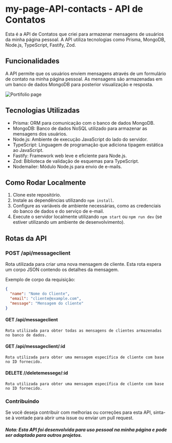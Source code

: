 # my-page-API-contacts - API de Contatos

Esta é a API de Contatos que criei para armazenar mensagens de usuários da minha página pessoal. A API utiliza tecnologias como Prisma, MongoDB, Node.js, TypeScript, Fastify, Zod.

## Funcionalidades

A API permite que os usuários enviem mensagens através de um formulário de contato na minha página pessoal. As mensagens são armazenadas em um banco de dados MongoDB para posterior visualização e resposta.


![Portifolio page](https://github.com/claudioares/my-page-api-contacts/assets/95495192/a02feb83-c01a-46d2-84e6-56b6cc3f0551)

## Tecnologias Utilizadas

- Prisma: ORM para comunicação com o banco de dados MongoDB.
- MongoDB: Banco de dados NoSQL utilizado para armazenar as mensagens dos usuários.
- Node.js: Ambiente de execução JavaScript do lado do servidor.
- TypeScript: Linguagem de programação que adiciona tipagem estática ao JavaScript.
- Fastify: Framework web leve e eficiente para Node.js.
- Zod: Biblioteca de validação de esquemas para TypeScript.
- Nodemailer: Módulo Node.js para envio de e-mails.

## Como Rodar Localmente

1. Clone este repositório.
2. Instale as dependências utilizando `npm install`.
3. Configure as variáveis de ambiente necessárias, como as credenciais do banco de dados e do serviço de e-mail.
4. Execute o servidor localmente utilizando `npm start` ou `npm run dev` (se estiver utilizando um ambiente de desenvolvimento).

## Rotas da API

### POST /api/messageclient

Rota utilizada para criar uma nova mensagem de cliente. Esta rota espera um corpo JSON contendo os detalhes da mensagem.

Exemplo de corpo da requisição:
```json
{
  "name": "Nome do Cliente",
  "email": "cliente@example.com",
  "message": "Mensagem do cliente"
}
```
#### GET /api/messageclient
````Rota utilizada para obter todas as mensagens de clientes armazenadas no banco de dados.````

#### GET /api/messageclient/:id
````Rota utilizada para obter uma mensagem específica de cliente com base no ID fornecido.````

#### DELETE //deletemessege/:id
````Rota utilizada para obter uma mensagem específica de cliente com base no ID fornecido.````

### Contribuindo
Se você deseja contribuir com melhorias ou correções para esta API, sinta-se à vontade para abrir uma issue ou enviar um pull request.
##### Nota: Esta API foi desenvolvida para uso pessoal na minha página e pode ser adaptada para outros projetos.
